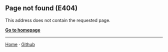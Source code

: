 ## Page not found (E404)

This address does not contain the requested page.

[**Go to homepage**][1]

***

[Home][1] &middot; [Github][2]

[1]:https://nikahmadz.github.io
[2]:https://github.com/nikahmadz/nikahmadz.github.io

